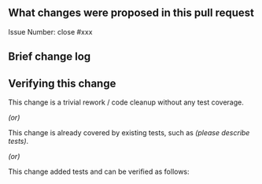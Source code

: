 <!--
Thank you for contributing to Autogen4j! Please make sure that your code changes
are covered with tests. And in case of new features or big changes
remember to adjust the documentation.

## Contribution Checklist

  - Make sure that the pull request corresponds to a [GITHUB issue](https://github.com/HamaWhiteGG/autogen4j/issues).

  - Name the pull request in the form "[Feature] Title of the pull request", where *Feature* can be replaced by `Hotfix`, `Bug`, etc.

  - Fill out the template below to describe the changes contributed by the pull request. That will give reviewers the context they need to do the review.

  - If the PR is unfinished, add `[WIP]` in your PR title, e.g., `[WIP][Feature] Title of the pull request`.

-->

## What changes were proposed in this pull request

Issue Number: close #xxx <!-- REMOVE this line if no issue to close -->

<!--(For example: This pull request proposed to add checkstyle plugin).-->

## Brief change log

<!--*(for example:)*
- *Add maven-checkstyle-plugin to root pom.xml*
-->

## Verifying this change

<!--*(Please pick either of the following options)*-->

This change is a trivial rework / code cleanup without any test coverage.

*(or)*

This change is already covered by existing tests, such as *(please describe tests)*.

*(or)*

This change added tests and can be verified as follows:

<!--*(example:)*
- *Added integration tests for end-to-end.*
- *Added *Test to verify the change.*
- *Manually verifi